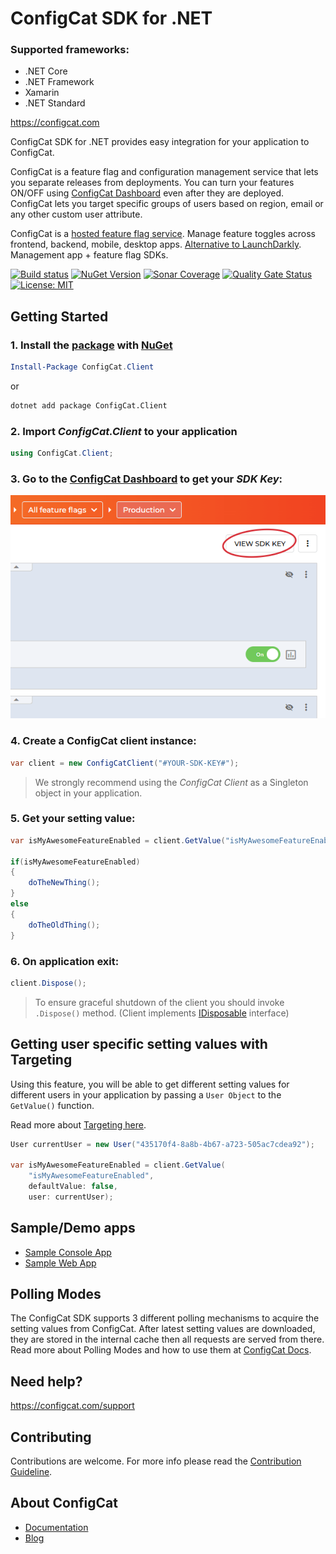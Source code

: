 # ConfigCat SDK for .NET

### Supported frameworks:
- .NET Core
- .NET Framework
- Xamarin
- .NET Standard

https://configcat.com

ConfigCat SDK for .NET provides easy integration for your application to ConfigCat.

ConfigCat is a feature flag and configuration management service that lets you separate releases from deployments. You can turn your features ON/OFF using [ConfigCat Dashboard](https://app.configcat.com) even after they are deployed. ConfigCat lets you target specific groups of users based on region, email or any other custom user attribute.

ConfigCat is a [hosted feature flag service](https://configcat.com). Manage feature toggles across frontend, backend, mobile, desktop apps. [Alternative to LaunchDarkly](https://configcat.com). Management app + feature flag SDKs.

[![Build status](https://ci.appveyor.com/api/projects/status/3kygp783vc2uv9xr?svg=true)](https://ci.appveyor.com/project/ConfigCat/net-sdk) [![NuGet Version](https://buildstats.info/nuget/ConfigCat.Client)](https://www.nuget.org/packages/ConfigCat.Client/)
[![Sonar Coverage](https://img.shields.io/sonar/coverage/net-sdk?logo=SonarCloud&server=https%3A%2F%2Fsonarcloud.io)](https://sonarcloud.io/project/overview?id=net-sdk) 
[![Quality Gate Status](https://sonarcloud.io/api/project_badges/measure?project=net-sdk&metric=alert_status)](https://sonarcloud.io/dashboard?id=net-sdk)
[![License: MIT](https://img.shields.io/badge/License-MIT-yellow.svg)](https://github.com/configcat/.net-sdk/blob/master/LICENSE)


## Getting Started

### 1. Install the [package](https://www.nuget.org/packages/ConfigCat.Client) with [NuGet](http://docs.nuget.org/docs/start-here/using-the-package-manager-console) 
```PowerShell
Install-Package ConfigCat.Client
```
or
```bash
dotnet add package ConfigCat.Client
```

### 2. Import *ConfigCat.Client* to your application
```c#
using ConfigCat.Client;
```

### 3. Go to the [ConfigCat Dashboard](https://app.configcat.com/sdkkey) to get your *SDK Key*:
![SDK-KEY](https://raw.githubusercontent.com/ConfigCat/.net-sdk/master/media/readme02-3.png  "SDK-KEY")

### 4. Create a **ConfigCat** client instance:
```c#
var client = new ConfigCatClient("#YOUR-SDK-KEY#");
```

> We strongly recommend using the *ConfigCat Client* as a Singleton object in your application.

### 5. Get your setting value:
```c#
var isMyAwesomeFeatureEnabled = client.GetValue("isMyAwesomeFeatureEnabled", false);

if(isMyAwesomeFeatureEnabled)
{
    doTheNewThing();
}
else
{
    doTheOldThing();
}
```

### 6. On application exit:
``` c#
client.Dispose();
```
> To ensure graceful shutdown of the client you should invoke ```.Dispose()``` method. (Client implements [IDisposable](https://msdn.microsoft.com/en-us/library/system.idisposable(v=vs.110).aspx) interface)

## Getting user specific setting values with Targeting
Using this feature, you will be able to get different setting values for different users in your application by passing a `User Object` to the `GetValue()` function.

Read more about [Targeting here](https://configcat.com/docs/advanced/targeting).
```c#
User currentUser = new User("435170f4-8a8b-4b67-a723-505ac7cdea92");

var isMyAwesomeFeatureEnabled = client.GetValue(
	"isMyAwesomeFeatureEnabled",
	defaultValue: false,
	user: currentUser);
```

## Sample/Demo apps
  * [Sample Console App](https://github.com/configcat/.net-sdk/tree/master/samples/ConsoleApp)
  * [Sample Web App](https://github.com/configcat/.net-sdk/tree/master/samples/ASP.NETCore)

## Polling Modes
The ConfigCat SDK supports 3 different polling mechanisms to acquire the setting values from ConfigCat. After latest setting values are downloaded, they are stored in the internal cache then all requests are served from there. Read more about Polling Modes and how to use them at [ConfigCat Docs](https://configcat.com/docs/sdk-reference/dotnet/).

## Need help?
https://configcat.com/support

## Contributing
Contributions are welcome. For more info please read the [Contribution Guideline](CONTRIBUTING.md).

## About ConfigCat
- [Documentation](https://configcat.com/docs)
- [Blog](https://configcat.com/blog)
